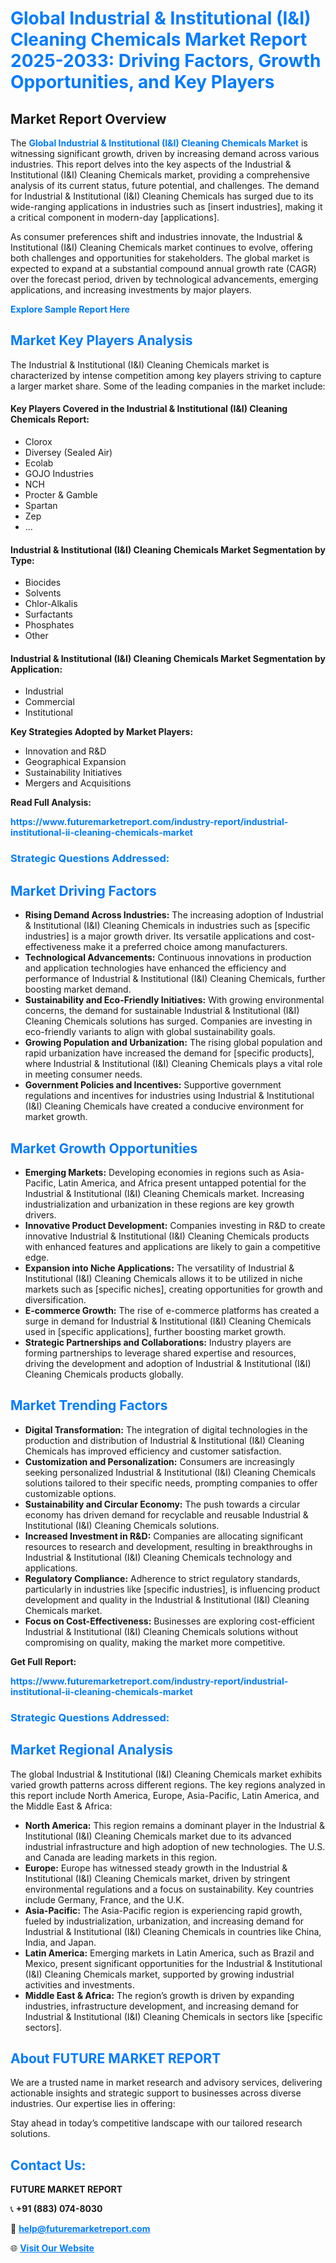 <h1 style="color: #007BFF;">Global Industrial & Institutional (I&I) Cleaning Chemicals Market Report 2025-2033: Driving Factors, Growth Opportunities, and Key Players</h1>

<section id="overview">
<h2>Market Report Overview</h2>
<p>The <a href="https://www.futuremarketreport.com/industry-report/industrial-institutional-ii-cleaning-chemicals-market" style="color: #007BFF; text-decoration: none;"><strong>Global Industrial & Institutional (I&I) Cleaning Chemicals Market</strong></a> is witnessing significant growth, driven by increasing demand across various industries. This report delves into the key aspects of the Industrial & Institutional (I&I) Cleaning Chemicals market, providing a comprehensive analysis of its current status, future potential, and challenges. The demand for Industrial & Institutional (I&I) Cleaning Chemicals has surged due to its wide-ranging applications in industries such as [insert industries], making it a critical component in modern-day [applications].</p>
<p>As consumer preferences shift and industries innovate, the Industrial & Institutional (I&I) Cleaning Chemicals market continues to evolve, offering both challenges and opportunities for stakeholders. The global market is expected to expand at a substantial compound annual growth rate (CAGR) over the forecast period, driven by technological advancements, emerging applications, and increasing investments by major players.</p>
</section>

<section id="overview">
<p><a href="https://www.futuremarketreport.com/request-sample/reportId=108301" style="color: #007BFF; text-decoration: none;"><strong>Explore Sample Report Here</strong></a></p>
</section>

<section id="key-players">
<h2 style="color: #007BFF;">Market Key Players Analysis</h2>
<p>The Industrial & Institutional (I&I) Cleaning Chemicals market is characterized by intense competition among key players striving to capture a larger market share. Some of the leading companies in the market include:</p>
<h4>Key Players Covered in the Industrial & Institutional (I&I) Cleaning Chemicals Report:</h4>
<ul><li>Clorox</li><li>Diversey (Sealed Air)</li><li>Ecolab</li><li>GOJO Industries</li><li>NCH</li><li>Procter &amp; Gamble</li><li>Spartan</li><li>Zep</li><li>...</li></ul>
<h4>Industrial & Institutional (I&I) Cleaning Chemicals Market Segmentation by Type:</h4>
<ul><li>Biocides</li><li>Solvents</li><li>Chlor-Alkalis</li><li>Surfactants</li><li>Phosphates</li><li>Other</li></ul>

<h4>Industrial & Institutional (I&I) Cleaning Chemicals Market Segmentation by Application:</h4>
<ul><li>Industrial</li><li>Commercial</li><li>Institutional</li></ul>
<p><strong>Key Strategies Adopted by Market Players:</strong></p>
<ul>
<li>Innovation and R&D</li>
<li>Geographical Expansion</li>
<li>Sustainability Initiatives</li>
<li>Mergers and Acquisitions</li>
</ul>
</section>

<section>
<p><strong>Read Full Analysis: </strong></p><a href="https://www.futuremarketreport.com/industry-report/industrial-institutional-ii-cleaning-chemicals-market" style="color: #007BFF; text-decoration: none;"><strong>https://www.futuremarketreport.com/industry-report/industrial-institutional-ii-cleaning-chemicals-market</strong></a>
<h3 style="color: #007BFF;">Strategic Questions Addressed:</h3>
</section>

<section id="driving-factors">
<h2 style="color: #007BFF;">Market Driving Factors</h2>
<ul>
<li><strong>Rising Demand Across Industries:</strong> The increasing adoption of Industrial & Institutional (I&I) Cleaning Chemicals in industries such as [specific industries] is a major growth driver. Its versatile applications and cost-effectiveness make it a preferred choice among manufacturers.</li>
<li><strong>Technological Advancements:</strong> Continuous innovations in production and application technologies have enhanced the efficiency and performance of Industrial & Institutional (I&I) Cleaning Chemicals, further boosting market demand.</li>
<li><strong>Sustainability and Eco-Friendly Initiatives:</strong> With growing environmental concerns, the demand for sustainable Industrial & Institutional (I&I) Cleaning Chemicals solutions has surged. Companies are investing in eco-friendly variants to align with global sustainability goals.</li>
<li><strong>Growing Population and Urbanization:</strong> The rising global population and rapid urbanization have increased the demand for [specific products], where Industrial & Institutional (I&I) Cleaning Chemicals plays a vital role in meeting consumer needs.</li>
<li><strong>Government Policies and Incentives:</strong> Supportive government regulations and incentives for industries using Industrial & Institutional (I&I) Cleaning Chemicals have created a conducive environment for market growth.</li>
</ul>
</section>

<section id="growth-opportunities">
<h2 style="color: #007BFF;">Market Growth Opportunities</h2>
<ul>
<li><strong>Emerging Markets:</strong> Developing economies in regions such as Asia-Pacific, Latin America, and Africa present untapped potential for the Industrial & Institutional (I&I) Cleaning Chemicals market. Increasing industrialization and urbanization in these regions are key growth drivers.</li>
<li><strong>Innovative Product Development:</strong> Companies investing in R&D to create innovative Industrial & Institutional (I&I) Cleaning Chemicals products with enhanced features and applications are likely to gain a competitive edge.</li>
<li><strong>Expansion into Niche Applications:</strong> The versatility of Industrial & Institutional (I&I) Cleaning Chemicals allows it to be utilized in niche markets such as [specific niches], creating opportunities for growth and diversification.</li>
<li><strong>E-commerce Growth:</strong> The rise of e-commerce platforms has created a surge in demand for Industrial & Institutional (I&I) Cleaning Chemicals used in [specific applications], further boosting market growth.</li>
<li><strong>Strategic Partnerships and Collaborations:</strong> Industry players are forming partnerships to leverage shared expertise and resources, driving the development and adoption of Industrial & Institutional (I&I) Cleaning Chemicals products globally.</li>
</ul>
</section>

<section id="trending-factors">
<h2 style="color: #007BFF;">Market Trending Factors</h2>
<ul>
<li><strong>Digital Transformation:</strong> The integration of digital technologies in the production and distribution of Industrial & Institutional (I&I) Cleaning Chemicals has improved efficiency and customer satisfaction.</li>
<li><strong>Customization and Personalization:</strong> Consumers are increasingly seeking personalized Industrial & Institutional (I&I) Cleaning Chemicals solutions tailored to their specific needs, prompting companies to offer customizable options.</li>
<li><strong>Sustainability and Circular Economy:</strong> The push towards a circular economy has driven demand for recyclable and reusable Industrial & Institutional (I&I) Cleaning Chemicals solutions.</li>
<li><strong>Increased Investment in R&D:</strong> Companies are allocating significant resources to research and development, resulting in breakthroughs in Industrial & Institutional (I&I) Cleaning Chemicals technology and applications.</li>
<li><strong>Regulatory Compliance:</strong> Adherence to strict regulatory standards, particularly in industries like [specific industries], is influencing product development and quality in the Industrial & Institutional (I&I) Cleaning Chemicals market.</li>
<li><strong>Focus on Cost-Effectiveness:</strong> Businesses are exploring cost-efficient Industrial & Institutional (I&I) Cleaning Chemicals solutions without compromising on quality, making the market more competitive.</li>
</ul>
</section>

<section>
<p><strong>Get Full Report: </strong></p><a href="https://www.futuremarketreport.com/industry-report/industrial-institutional-ii-cleaning-chemicals-market" style="color: #007BFF; text-decoration: none;"><strong>https://www.futuremarketreport.com/industry-report/industrial-institutional-ii-cleaning-chemicals-market</strong></a>
<h3 style="color: #007BFF;">Strategic Questions Addressed:</h3>
</section>


<section id="regional-analysis">
<h2 style="color: #007BFF;">Market Regional Analysis</h2>
<p>The global Industrial & Institutional (I&I) Cleaning Chemicals market exhibits varied growth patterns across different regions. The key regions analyzed in this report include North America, Europe, Asia-Pacific, Latin America, and the Middle East & Africa:</p>
<ul>
<li><strong>North America:</strong> This region remains a dominant player in the Industrial & Institutional (I&I) Cleaning Chemicals market due to its advanced industrial infrastructure and high adoption of new technologies. The U.S. and Canada are leading markets in this region.</li>
<li><strong>Europe:</strong> Europe has witnessed steady growth in the Industrial & Institutional (I&I) Cleaning Chemicals market, driven by stringent environmental regulations and a focus on sustainability. Key countries include Germany, France, and the U.K.</li>
<li><strong>Asia-Pacific:</strong> The Asia-Pacific region is experiencing rapid growth, fueled by industrialization, urbanization, and increasing demand for Industrial & Institutional (I&I) Cleaning Chemicals in countries like China, India, and Japan.</li>
<li><strong>Latin America:</strong> Emerging markets in Latin America, such as Brazil and Mexico, present significant opportunities for the Industrial & Institutional (I&I) Cleaning Chemicals market, supported by growing industrial activities and investments.</li>
<li><strong>Middle East & Africa:</strong> The region’s growth is driven by expanding industries, infrastructure development, and increasing demand for Industrial & Institutional (I&I) Cleaning Chemicals in sectors like [specific sectors].</li>
</ul>
</section>

<footer>
<h2 style="color: #007BFF;">About FUTURE MARKET REPORT</h2>
<p>We are a trusted name in market research and advisory services, delivering actionable insights and strategic support to businesses across diverse industries. Our expertise lies in offering:</p>

<p>Stay ahead in today’s competitive landscape with our tailored research solutions.</p>

<h2 style="color: #007BFF;">Contact Us:</h2>
<p><strong>FUTURE MARKET REPORT</strong></p>
<p>📞 <strong>+91 (883) 074-8030</strong></p>
<p>📧 <strong><a href="mailto:help@futuremarketreport.com" style="color: #007BFF;">help@futuremarketreport.com</a></strong></p>
<p>🌐 <strong><a href="https://www.futuremarketreport.com/" style="color: #007BFF;">Visit Our Website</a></strong></p>
</footer>
